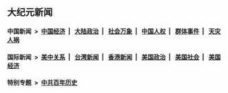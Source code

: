 ## 大纪元新闻

#### 中国新闻 &nbsp;>&nbsp; [中国经济](indexes/ncid283/README.md?01040445) &nbsp;| &nbsp; [大陆政治](indexes/ncid277/README.md?01040445) &nbsp;| &nbsp; [社会万象](indexes/ncid282/README.md?01040445) &nbsp;| &nbsp; [中国人权](indexes/ncid278/README.md?01040445) &nbsp;| &nbsp; [群体事件](indexes/ncid279/README.md?01040445) &nbsp;| &nbsp; [天灾人祸](indexes/ncid280/README.md?01040445)

#### 国际新闻 &nbsp;>&nbsp; [美中关系](indexes/nf1412576/README.md?01040445) &nbsp;| &nbsp; [台湾新闻](indexes/ncid1349361/README.md?01040445) &nbsp;| &nbsp; [香港新闻](indexes/ncid1349362/README.md?01040445) &nbsp;| &nbsp; [美国政治](indexes/ncid1078159/README.md?01040445) &nbsp;| &nbsp; [美国社会](indexes/ncid1078160/README.md?01040445) &nbsp;| &nbsp; [美国经济](indexes/ncid1078158/README.md?01040445)

#### 特别专题 &nbsp;>&nbsp; [中共百年历史](https://github.com/epoch-news/epoch-special/blob/master/README.md?01040445)  
